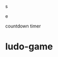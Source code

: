 




















s





















e






























countdown timer






















# ludo-game


















